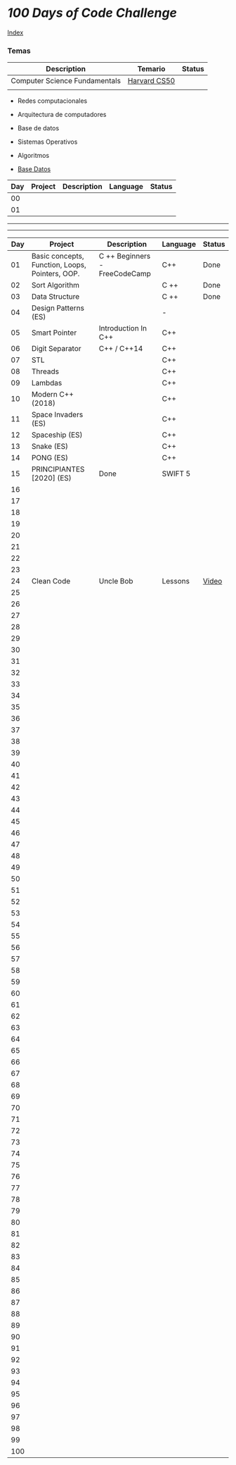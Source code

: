# _100 Days of Code Challenge_

[Index](https://fernandofh.github.io/100_Days-Of-Code/)

### Temas


|Description	| Temario  | 	Status | 
|---------------|--------- | --------- |  
| Computer Science Fundamentals  |  [Harvard CS50](./CS50/README.md)  |           |
|               |          |           | 

- Redes computacionales 
- Arquitectura de computadores 
- Base de datos 
- Sistemas Operativos
- Algoritmos 

- [Base Datos](https://github.com/FernandoFH/Base_Datos)

|Day | Project	|Description	| Language | 	Status | 
|--- | -------- |---------------|--------- | --------- |  
|00  |          |               |          |           |
|01  |          |               |          |           | 


 _____ 
 _____ 



|Day | Project	|Description	| Language | 	Status | 
|--- | -------- |---------------|--------- | --------- | 
|01  |Basic concepts, Function, Loops, Pointers, OOP. |C ++ Beginners - FreeCodeCamp|C++ |Done| [Video](https://www.youtube.com/watch?v=vLnPwxZdW4Y)|
|02  | Sort Algorithm |            	|C ++      | 	Done  | [Video](https://www.youtube.com/watch?v=Vv-gs437i2g&list=PLk6CEY9XxSICqQ9wicEpRh3jYNTtSHVOy) |
|03  | Data Structure |            	|C ++      | 	   Done  | [Video](https://www.youtube.com/watch?v=7tLVMUKLu2s&list=PLk6CEY9XxSIBG2Gv6-d1WE3Uxqx94o5B2) |
|04  | Design Patterns (ES) |            	|   -  | 	| [Video](https://www.youtube.com/watch?v=3qTmBcxGlWk&list=PLJkcleqxxobUJlz1Cm8WYd-F_kckkDvc8) |
|05 | Smart Pointer | Introduction In C++ |  C++  | 	| [Video](https://www.youtube.com/watch?v=wUzn0HljjRE&list=PLk6CEY9XxSIAI2K-sxrKzzSyT6UZR5ObP) |
|06 | Digit Separator | C++ / C++14 |  C++  | 	| [Video](https://www.youtube.com/watch?v=1EAL_RRCKhY&list=PLk6CEY9XxSIAloDTEauOy_ss9fEqSP4JR) |
|07 | STL |  |  C++  | 	| [Video](https://www.youtube.com/watch?v=LyGlTmaWEPs&list=PLk6CEY9XxSIA-xo3HRYC3M0Aitzdut7AA) |
|08 | Threads |  |  C++  | 	| [Video](https://www.youtube.com/watch?v=TPVH_coGAQs&list=PLk6CEY9XxSIAeK-EAh3hB4fgNvYkYmghp) |
|09 | Lambdas |  |  C++  | 	| [Video](https://www.youtube.com/playlist?list=PLs3KjaCtOwSaJfzcaQ5RpcDIx9PTe2bBP) |
|10 | Modern C++ (2018) |  |  C++  | 	| [Video](https://www.youtube.com/playlist?list=PLgnQpQtFTOGR50iIOtO36nK6aNPtVq98C) |
|11 | Space Invaders (ES)|  |  C++  | 	| [Video](https://www.youtube.com/playlist?list=PLDvxKtjp8t2l-3bihUrliFg_Z5q86xJSk) |
|12 | Spaceship (ES)|  |  C++  | 	| [Video](https://www.youtube.com/playlist?list=PLpOqH6AE0tNj8W0EGpoGG2CEMDJTt4ihZ) |
|13 | Snake (ES)|  |  C++  | 	| [Video](https://www.youtube.com/playlist?list=PL5C49018FA0EF2EC6) |
|14 | PONG (ES)|  |  C++  | 	| [Video](https://www.youtube.com/playlist?list=PL6hPvfzEEMDYe_i-Eimz5IAUUd5dzZ8sL) |
|15  |PRINCIPIANTES [2020] (ES) |  Done   	|SWIFT 5   | | [Video](https://www.youtube.com/watch?v=P6ko_I5GHbs) | 
|16  |        	|            	|          | 	       | 
|17  |        	|            	|          | 	       | 
|18  |        	|            	|          | 	       | 
|19  |        	|            	|          | 	       | 
|20  |        	|            	|          | 	       | 
|21  |        	|            	|          | 	       | 
|22  |        	|            	|          | 	       | 
|23  |        	|            	|          | 	       | 
|24 | Clean Code | Uncle Bob |   Lessons   |[Video](https://www.youtube.com/playlist?list=PLUxszVpqZTNShoypLQW9a4dEcffsoZT4k) |
|25  |        	|            	|          | 	       | 
|26  |        	|            	|          | 	       | 
|27  |        	|            	|          | 	       | 
|28  |        	|            	|          | 	       | 
|29  |        	|            	|          | 	       | 
|30  |        	|            	|          | 	       |  
|31  |        	|            	|          | 	       | 
|32  |        	|            	|          | 	       | 
|33  |        	|            	|          | 	       | 
|34  |        	|            	|          | 	       | 
|35  |        	|            	|          | 	       | 
|36  |        	|            	|          | 	       | 
|37  |        	|            	|          | 	       | 
|38  |        	|            	|          | 	       | 
|39  |        	|            	|          | 	       | 
|40  |        	|            	|          | 	       | 
|41  |        	|            	|          | 	       | 
|42  |        	|            	|          | 	       | 
|43  |        	|            	|          | 	       | 
|44  |        	|            	|          | 	       | 
|45  |        	|            	|          | 	       | 
|46  |        	|            	|          | 	       | 
|47  |        	|            	|          | 	       | 
|48  |        	|            	|          | 	       | 
|49  |        	|            	|          | 	       | 
|50  |        	|            	|          | 	       | 
|51  |        	|            	|          | 	       | 
|52  |        	|            	|          | 	       | 
|53  |        	|            	|          | 	       | 
|54  |        	|            	|          | 	       | 
|55  |        	|            	|          | 	       | 
|56  |        	|            	|          | 	       | 
|57  |        	|            	|          | 	       | 
|58  |        	|            	|          | 	       | 
|59  |        	|            	|          | 	       | 
|60  |        	|            	|          | 	       | 
|61  |        	|            	|          | 	       | 
|62  |        	|            	|          | 	       | 
|63  |        	|            	|          | 	       | 
|64  |        	|            	|          | 	       | 
|65  |        	|            	|          | 	       | 
|66  |        	|            	|          | 	       | 
|67  |        	|            	|          | 	       | 
|68  |        	|            	|          | 	       | 
|69  |        	|            	|          | 	       | 
|70  |        	|            	|          | 	       | 
|71  |        	|            	|          | 	       | 
|72  |        	|            	|          | 	       | 
|73  |        	|            	|          | 	       | 
|74  |        	|            	|          | 	       | 
|75  |        	|            	|          | 	       | 
|76  |        	|            	|          | 	       | 
|77  |        	|            	|          | 	       | 
|78  |        	|            	|          | 	       | 
|79  |        	|            	|          | 	       | 
|80  |        	|            	|          | 	       | 
|81  |        	|            	|          | 	       | 
|82  |        	|            	|          | 	       | 
|83  |        	|            	|          | 	       | 
|84  |        	|            	|          | 	       | 
|85  |        	|            	|          | 	       | 
|86  |        	|            	|          | 	       | 
|87  |        	|            	|          | 	       | 
|88  |        	|            	|          | 	       | 
|89  |        	|            	|          | 	       | 
|90  |        	|            	|          | 	       | 
|91  |        	|            	|          | 	       | 
|92  |        	|            	|          | 	       | 
|93  |        	|            	|          | 	       | 
|94  |        	|            	|          | 	       | 
|95  |        	|            	|          | 	       | 
|96  |        	|            	|          | 	       | 
|97  |        	|            	|          | 	       | 
|98  |        	|            	|          | 	       | 
|99  |        	|            	|          | 	       | 
|100  |        	|            	|          | 	       | 
